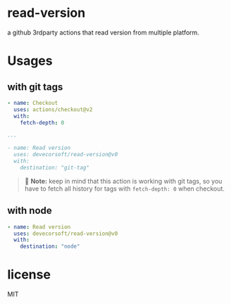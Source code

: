 # read-version

a github 3rdparty actions that read version from multiple platform.

# Usages

## with git tags

```yaml
- name: Checkout
  uses: actions/checkout@v2
  with:
    fetch-depth: 0

...

- name: Read version
  uses: devecorsoft/read-version@v0
  with:
    destination: "git-tag"
```

> :memo: **Note:** keep in mind that this action is working with git tags, so you have to fetch all history for tags with `fetch-depth: 0` when checkout.

## with node

```yaml
- name: Read version
  uses: devecorsoft/read-version@v0
  with:
    destination: "node"
```

# license

MIT
